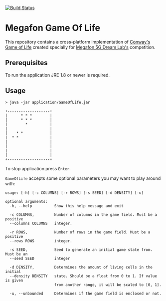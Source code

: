 [![Build Status](https://travis-ci.org/xenomachina/kotlin-argparser-example.svg?branch=master)](https://travis-ci.com/OlegChern/Megafon-Game-Of-Life)

# Megafon Game Of Life

This repository contains a cross-platform implementation of [Conway's Game of Life](https://en.wikipedia.org/wiki/Conway%27s_Game_of_Life) created specially for [Megafon 5G Dream Lab's](http://5gdreamlab.spbu.ru/) competition. 

## Prerequisites

To run the application JRE 1.8 or newer is required. 

## Usage

```
> java -jar application/GameOfLife.jar

+-------------------+
|      * * *        |
|      * * *        |
|        *          |
|                   |
|    * *            |
|  * *              |
|                   |
|                   |
|                   |
|                   |
+-------------------+
```
To stop application press `Enter`.

`GameOfLife` accepts some optional parameters you may want to play around with:

```
usage: [-h] [-c COLUMNS] [-r ROWS] [-s SEED] [-d DENSITY] [-u]

optional arguments:
  -h, --help          Show this help message and exit

  -c COLUMNS,         Number of columns in the game field. Must be a positive
  --columns COLUMNS   integer.

  -r ROWS,            Number of rows in the game field. Must be a positive
  --rows ROWS         integer.

  -s SEED,            Seed to generate an initial game state from. Must be an
  --seed SEED         integer

  -d DENSITY,         Determines the amount of living cells in the initial
  --density DENSITY   state. Should be a float from 0 to 1. If value is given
                      from another range, it will be scaled to [0, 1].

  -u, --unbounded     Determines if the game field is enclosed or not.
```
